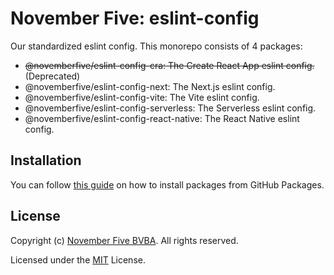 # November Five: eslint-config

Our standardized eslint config. This monorepo consists of 4 packages:

- ~~@novemberfive/eslint-config-cra: The Create React App eslint config.~~ (Deprecated)
- @novemberfive/eslint-config-next: The Next.js eslint config.
- @novemberfive/eslint-config-vite: The Vite eslint config.
- @novemberfive/eslint-config-serverless: The Serverless eslint config.
- @novemberfive/eslint-config-react-native: The React Native eslint config.

## Installation

You can follow [this guide](https://docs.github.com/en/packages/working-with-a-github-packages-registry/working-with-the-npm-registry#installing-a-package) on how to install packages from GitHub Packages.

## License

Copyright (c) [November Five BVBA](https://novemberfive.co). All rights reserved.

Licensed under the [MIT](LICENSE) License.
